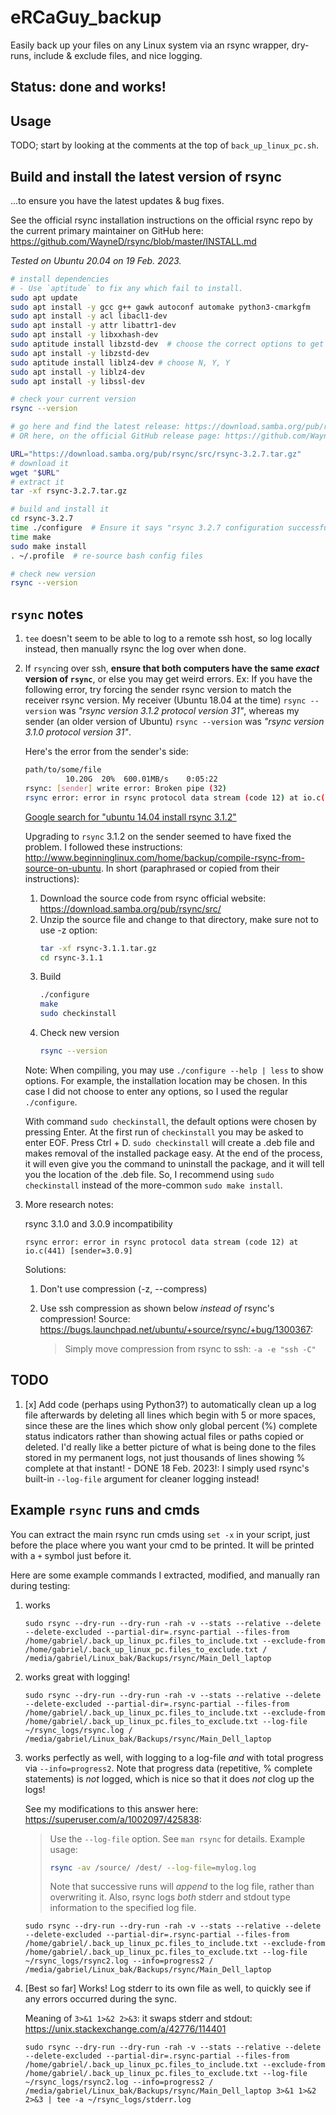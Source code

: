 # eRCaGuy_backup
Easily back up your files on any Linux system via an rsync wrapper, dry-runs, include &amp; exclude files, and nice logging.


## Status: done and works!


## Usage

TODO; start by looking at the comments at the top of `back_up_linux_pc.sh`.


## Build and install the latest version of rsync

...to ensure you have the latest updates & bug fixes.

See the official rsync installation instructions on the official rsync repo by the current primary maintainer on GitHub here: https://github.com/WayneD/rsync/blob/master/INSTALL.md

_Tested on Ubuntu 20.04 on 19 Feb. 2023._

```bash
# install dependencies
# - Use `aptitude` to fix any which fail to install.
sudo apt update
sudo apt install -y gcc g++ gawk autoconf automake python3-cmarkgfm
sudo apt install -y acl libacl1-dev
sudo apt install -y attr libattr1-dev
sudo apt install -y libxxhash-dev
sudo aptitude install libzstd-dev  # choose the correct options to get it fixed and installed
sudo apt install -y libzstd-dev
sudo aptitude install liblz4-dev # choose N, Y, Y
sudo apt install -y liblz4-dev
sudo apt install -y libssl-dev

# check your current version
rsync --version

# go here and find the latest release: https://download.samba.org/pub/rsync/src/
# OR here, on the official GitHub release page: https://github.com/WayneD/rsync/tags

URL="https://download.samba.org/pub/rsync/src/rsync-3.2.7.tar.gz"
# download it
wget "$URL"
# extract it
tar -xf rsync-3.2.7.tar.gz

# build and install it
cd rsync-3.2.7
time ./configure  # Ensure it says "rsync 3.2.7 configuration successful" at the end
time make
sudo make install
. ~/.profile  # re-source bash config files

# check new version
rsync --version
```


## `rsync` notes

1. `tee` doesn't seem to be able to log to a remote ssh host, so log locally instead, then manually rsync the log over when done.
1. If `rsync`ing over ssh, **ensure that both computers have the same _exact_ version of `rsync`**, or else you may get weird errors. 
    Ex: If you have the following error, try forcing the sender rsync version to match the receiver rsync version. My receiver (Ubuntu 18.04 at the time) `rsync --version` was _"rsync version 3.1.2 protocol version 31"_, whereas my sender (an older version of Ubuntu) `rsync --version` was _"rsync version 3.1.0 protocol version 31"_. 

    Here's the error from the sender's side:

    ```bash
    path/to/some/file
             10.20G  20%  600.01MB/s    0:05:22  
    rsync: [sender] write error: Broken pipe (32)
    rsync error: error in rsync protocol data stream (code 12) at io.c(837) [sender=3.1.0]
    ```

    [Google search for "ubuntu 14.04 install rsync 3.1.2"](https://www.google.com/search?q=ubuntu+14.04+install+rsync+3.1.2&oq=ubuntu+14.04+install+rsync+3.1.2&aqs=chrome..69i57.17180j0j7&sourceid=chrome&ie=UTF-8)

    Upgrading to `rsync` 3.1.2 on the sender seemed to have fixed the problem. I followed these instructions: http://www.beginninglinux.com/home/backup/compile-rsync-from-source-on-ubuntu. In short (paraphrased or copied from their instructions):

    1. Download the source code from rsync official website: https://download.samba.org/pub/rsync/src/
    1. Unzip the source file and change to that directory, make sure not to use -z option:
        ```bash
        tar -xf rsync-3.1.1.tar.gz 
        cd rsync-3.1.1
        ```
    1. Build
        ```bash
        ./configure
        make
        sudo checkinstall
        ```
    1. Check new version
        ```bash
        rsync --version
        ```
    Note: When compiling, you may use `./configure --help | less` to show options. For example, the installation location may be chosen. In this case I did not choose to enter any options, so I used the regular `./configure`. 

    With command `sudo checkinstall`, the default options were chosen by pressing Enter. At the first run of `checkinstall` you may be asked to enter EOF. Press Ctrl + D. `sudo checkinstall` will create a .deb file and makes removal of the installed package easy. At the end of the process, it will even give you the command to uninstall the package, and it will tell you the location of the .deb file. So, I recommend using `sudo checkinstall` instead of the more-common `sudo make install`.

  1. More research notes:

        rsync 3.1.0 and 3.0.9 incompatibility

        `rsync error: error in rsync protocol data stream (code 12) at io.c(441) [sender=3.0.9]`

        Solutions: 
        1. Don't use compression (-z, --compress)
        1. Use ssh compression as shown below *instead of* rsync's compression!
            Source: https://bugs.launchpad.net/ubuntu/+source/rsync/+bug/1300367: 

            > Simply move compression from rsync to ssh: `-a -e "ssh -C"`


## TODO

1. [x] Add code (perhaps using Python3?) to automatically clean up a log file afterwards by deleting all lines which begin with 5 or more spaces, since these are the lines which show only global percent (%) complete status indicators rather than showing actual files or paths copied or deleted. I'd really like a better picture of what is being done to the files stored in my permanent logs, not just thousands of lines showing % complete at that instant! - DONE 18 Feb. 2023!: I simply used rsync's built-in `--log-file` argument for cleaner logging instead!


## Example `rsync` runs and cmds

You can extract the main rsync run cmds using `set -x` in your script, just before the place where you want your cmd to be printed. It will be printed with a `+` symbol just before it. 

Here are some example commands I extracted, modified, and manually ran during testing:

1. works

    `sudo rsync --dry-run --dry-run -rah -v --stats --relative --delete --delete-excluded --partial-dir=.rsync-partial --files-from /home/gabriel/.back_up_linux_pc.files_to_include.txt --exclude-from /home/gabriel/.back_up_linux_pc.files_to_exclude.txt / /media/gabriel/Linux_bak/Backups/rsync/Main_Dell_laptop`

1. works great with logging!

    `sudo rsync --dry-run --dry-run -rah -v --stats --relative --delete --delete-excluded --partial-dir=.rsync-partial --files-from /home/gabriel/.back_up_linux_pc.files_to_include.txt --exclude-from /home/gabriel/.back_up_linux_pc.files_to_exclude.txt --log-file ~/rsync_logs/rsync.log / /media/gabriel/Linux_bak/Backups/rsync/Main_Dell_laptop`

1. works perfectly as well, with logging to a log-file *and* with total progress via `--info=progress2`. Note that progress data (repetitive, % complete statements) is *not* logged, which is nice so that it does _not_ clog up the logs!

    See my modifications to this answer here: https://superuser.com/a/1002097/425838:

    > Use the `--log-file` option. See `man rsync` for details. Example usage:
    > 
    > ```bash
    > rsync -av /source/ /dest/ --log-file=mylog.log
    > ```
    > 
    > Note that successive runs will _append_ to the log file, rather than overwriting it. Also, rsync logs _both_ stderr and stdout type information to the specified log file.

    `sudo rsync --dry-run --dry-run -rah -v --stats --relative --delete --delete-excluded --partial-dir=.rsync-partial --files-from /home/gabriel/.back_up_linux_pc.files_to_include.txt --exclude-from /home/gabriel/.back_up_linux_pc.files_to_exclude.txt --log-file ~/rsync_logs/rsync2.log --info=progress2 / /media/gabriel/Linux_bak/Backups/rsync/Main_Dell_laptop`

1. [Best so far] Works! Log stderr to its own file as well, to quickly see if any errors occurred during the sync.

    Meaning of `3>&1 1>&2 2>&3`: it swaps stderr and stdout: https://unix.stackexchange.com/a/42776/114401

    `sudo rsync --dry-run --dry-run -rah -v --stats --relative --delete --delete-excluded --partial-dir=.rsync-partial --files-from /home/gabriel/.back_up_linux_pc.files_to_include.txt --exclude-from /home/gabriel/.back_up_linux_pc.files_to_exclude.txt --log-file ~/rsync_logs/rsync2.log --info=progress2 / /media/gabriel/Linux_bak/Backups/rsync/Main_Dell_laptop 3>&1 1>&2 2>&3 | tee -a ~/rsync_logs/stderr.log`
